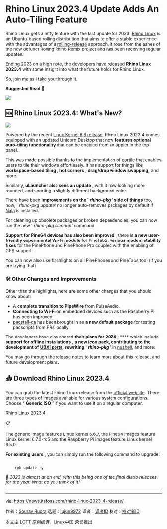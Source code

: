 [#]: subject: "Rhino Linux 2023.4 Update Adds An Auto-Tiling Feature"
[#]: via: "https://news.itsfoss.com/rhino-linux-2023-4-release/"
[#]: author: "Sourav Rudra https://news.itsfoss.com/author/sourav/"
[#]: collector: "lujun9972/lctt-scripts-1700446145"
[#]: translator: " "
[#]: reviewer: " "
[#]: publisher: " "
[#]: url: " "

Rhino Linux 2023.4 Update Adds An Auto-Tiling Feature
======
Rhino Linux gets a nifty feature with the last update for 2023.
[Rhino Linux][1] is an Ubuntu-based rolling distribution that aims to offer a stable experience with the advantages of a [rolling-release][2] approach. It rose from the ashes of the now defunct Rolling Rhino Remix project and has been receiving regular updates.

Ending 2023 on a high note, the developers have released **Rhino Linux 2023.4** with some insight into what the future holds for Rhino Linux.

So, join me as I take you through it.

**Suggested Read** 📖

![][3]

## 🆕 Rhino Linux 2023.4: What's New?

![][4]

Powered by the recent [Linux Kernel 6.6 release][5], Rhino Linux 2023.4 comes equipped with an updated Unicorn Desktop that now **features optional auto-tiling functionality** that can be enabled from an applet in the top panel.

This was made possible thanks to the implementation of [cortile][6] that enables users to tile their windows effortlessly. It has support for things like **workspace-based tiling** , **hot corners** , **drag/drop window swapping,** and more.

Similarly, **uLauncher also sees an update** , with it now looking more rounded, and sporting a slightly different background color.

There have been **improvements on the ' _rhino-pkg_ ' side of things** too, now, ' _rhino-pkg update'_ no longer auto-removes packages by default if [Nala][7] is installed.

For cleaning up obsolete packages or broken dependencies, you can now run the new ' _rhino-pkg cleanup'_ command.

**Support for Pine64 devices has also been improved** , there is **a new user-friendly experimental Wi-Fi module** for PineTab2, **various modem stability fixes** for the PinePhone and PinePhone Pro coupled with the enabling of GPS support.

You can now also use flashlights on all PinePhones and PineTabs too! (if you are trying that)

### 🛠️ Other Changes and Improvements

Other than the highlights, here are some other changes that you should know about:

  * A **complete** **transition to PipeWire** from PulseAudio.
  * **Connecting to Wi-Fi** on embedded devices such as the Raspberry Pi has been improved.
  * [pacstall-qa][8] has been brought in as **a new default package** for testing pacscripts from PRs locally.



The developers have also shared **their plans for 2024** ; **** which include **support for offline installations** , **a new icon pack,** **contributing to the development of** [**UBXI ports**][9], **rewriting ' _rhino-pkg_ '** in [nushell][10], and more.

You may go through the [release notes][11] to learn more about this release, and future development plans.

## 📥 Download Rhino Linux 2023.4

You can grab the latest Rhino Linux release from the [official website][12]. There are three types of images available for various system configurations. Choose “ **Generic ISO** ” if you want to use it on a regular computer.

[Rhino Linux 2023.4][12]

📋

The generic image features Linux kernel 6.6.7, the Pine64 images feature Linux kernel 6.7.0-rc5 and the Raspberry Pi images feature Linux kernel 6.5.0.

**For existing users** , you can simply run the following command to upgrade:

```

    rpk update -y

```

_💬 2023 is almost at an end, with this being one of the final distro releases for the year. What do you think of it?_

* * *

--------------------------------------------------------------------------------

via: https://news.itsfoss.com/rhino-linux-2023-4-release/

作者：[Sourav Rudra][a]
选题：[lujun9972][b]
译者：[译者ID](https://github.com/译者ID)
校对：[校对者ID](https://github.com/校对者ID)

本文由 [LCTT](https://github.com/LCTT/TranslateProject) 原创编译，[Linux中国](https://linux.cn/) 荣誉推出

[a]: https://news.itsfoss.com/author/sourav/
[b]: https://github.com/lujun9972
[1]: https://rhinolinux.org/index.html
[2]: https://itsfoss.com/rolling-release/
[3]: https://news.itsfoss.com/content/images/size/w256h256/2022/08/android-chrome-192x192.png
[4]: https://news.itsfoss.com/content/images/2023/12/Rhino_Linux_2023.4.png
[5]: https://news.itsfoss.com/linux-kernel-6-6-release/
[6]: https://github.com/leukipp/cortile
[7]: https://itsfoss.com/nala/
[8]: https://github.com/pacstall/pacstall-qa
[9]: https://rhinolinux.org/news-9.html
[10]: https://itsfoss.com/nushell/
[11]: https://rhinolinux.org/news-10.html
[12]: https://rhinolinux.org/download.html
